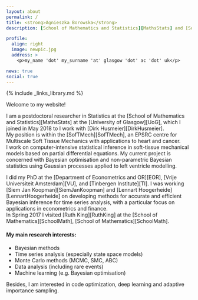 ```yaml
---
layout: about
permalink: /
title: <strong>Agnieszka Borowska</strong>
description: [School of Mathematics and Statistics][MathsStats] and [SofTMech][SofTMech]

profile:
  align: right
  image: newpic.jpg
  address: >
    <p>my_name 'dot' my_surname 'at' glasgow 'dot' ac 'dot' uk</p>

news: true
social: true
---
```

{% include _links_library.md %}

Welcome to my website!

I am a postdoctoral researcher in Statistics at the [School of Mathematics and Statistics][MathsStats] at the [University of Glasgow][UoG], which I joined in May 2018 to I work with [Dirk Husmeier][DirkHusmeier].  
My position is within the [SofTMech][SofTMech], an EPSRC centre for Multiscale Soft Tissue Mechanics with applications to heart and cancer.  
I work on computer-intensive statistical inference in soft-tissue mechanical models based on partial differential equations. My current project is concerned with Bayesian optimisation and non-parametric Bayesian statistics using Gaussian processes applied to left ventricle modelling.

I did my PhD at the [Department of Econometrics and OR][EOR], [Vrije Universiteit Amsterdam][VU], and [Tinbergen Institute][TI]. I was working [Siem Jan Koopman][SiemJanKoopman] and [Lennart Hoogerheide][LennartHoogerheide] on developing methods for accurate and efficient Bayesian inference for time series analysis, with a particular focus on applications in econometrics and finance.  
In Spring 2017 I visited [Ruth King][RuthKing] at the [School of Mathematics][SchoolMath], [School of Mathematics][SchoolMath]. 

#### My main research interests:

* Bayesian methods
* Time series analysis (especially state space models)
* Monte Carlo methods (MCMC, SMC, ABC)
* Data analysis (including rare events)
* Machine learning (e.g. Bayesian optimisation)

Besides, I am interested in code optimization, deep learning and adaptive importance sampling.